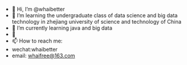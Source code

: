 - 👋 Hi, I’m @whaibetter
- 👀 I’m learning the undergraduate class of data science and big data technology in zhejiang university of science and technology of China
- 🌱 I’m currently learning java and big data
- 💞️ 
- 📫 How to reach me: 
- wechat:whaibetter
- email: whaifree@163.com

<!---
whaibetter/whaibetter is a ✨ special ✨ repository because its `README.md` (this file) appears on your GitHub profile.
You can click the Preview link to take a look at your changes.
--->
